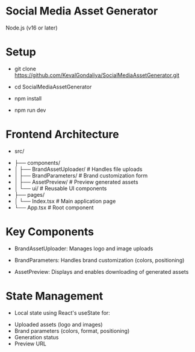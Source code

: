 # Social Media Asset Generator
Node.js (v16 or later)

# Setup
- git clone https://github.com/KevalGondaliya/SocialMediaAssetGenerator.git
- cd SocialMediaAssetGenerator

- npm install
- npm run dev

# Frontend Architecture
* src/
- ├── components/
- │   ├── BrandAssetUploader/   # Handles file uploads
- │   ├── BrandParameters/      # Brand customization form
- │   ├── AssetPreview/         # Preview generated assets
- │   └── ui/                   # Reusable UI components
- ├── pages/
- │   └── Index.tsx            # Main application page
- └── App.tsx                  # Root component

# Key Components

* BrandAssetUploader: Manages logo and image uploads

* BrandParameters: Handles brand customization (colors, positioning)

* AssetPreview: Displays and enables downloading of generated assets

# State Management

* Local state using React's useState for:
- Uploaded assets (logo and images)
- Brand parameters (colors, format, positioning)
- Generation status
- Preview URL

